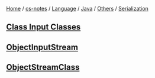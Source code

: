 [Home](https://mengxianbin.github.io) /
[cs-notes](https://mengxianbin.github.io/cs-notes/site) /
[Language](https://mengxianbin.github.io/cs-notes/site/Language) /
[Java](https://mengxianbin.github.io/cs-notes/site/Language/Java) /
[Others](https://mengxianbin.github.io/cs-notes/site/Language/Java/Others) /
[Serialization](https://mengxianbin.github.io/cs-notes/site/Language/Java/Others/Serialization)

## [Class Input Classes](https://mengxianbin.github.io/cs-notes/site/Language/Java/Others/Serialization/Class%20Input%20Classes)

## [ObjectInputStream](https://mengxianbin.github.io/cs-notes/site/Language/Java/Others/Serialization/ObjectInputStream)

## [ObjectStreamClass](https://mengxianbin.github.io/cs-notes/site/Language/Java/Others/Serialization/ObjectStreamClass)
